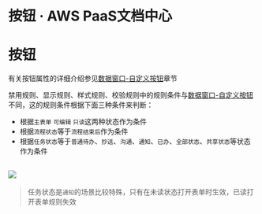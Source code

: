 # 按钮 · AWS PaaS文档中心

# 按钮

有关按钮属性的详细介绍参见[数据窗口-自定义按钮](<https://docs.awspaas.com/user-manual/aws-pass-console-user-manual-dw-vue3.0-64ga/new_dw/event.html>)章节

禁用规则、显示规则、样式规则、校验规则中的规则条件与[数据窗口-自定义按钮](<https://docs.awspaas.com/user-manual/aws-pass-console-user-manual-dw-vue3.0-64ga/new_dw/event.html>)不同，这的规则条件根据下面三种条件来判断：

  * 根据`主表单` `可编辑` `只读`这两种状态作为条件
  * 根据`流程状态`等于`流程结束后`作为条件
  * 根据`任务状态`等于`普通待办`、`抄送`、`沟通`、`通知`、`已办`、`全部状态`、`共享状态`等状态作为条件

[![](https://docs.awspaas.com/user-manual/aws-pass-console-user-manual-form-vue-64ga/zj/zjbutton.png)](<zjbutton.png>)  
---  
  
> 任务状态是`通知`的场景比较特殊，只有在未读状态打开表单时生效，已读打开表单规则失效